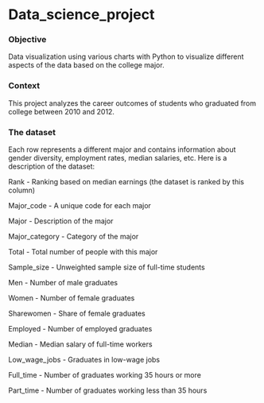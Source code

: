 # Data_science_project
### Objective
Data visualization using various charts with Python to visualize different aspects of the data based on the college major.
### Context 
This project analyzes the career outcomes of students who graduated from college between 2010 and 2012.

### The dataset

Each row represents a different major and contains information about gender diversity, employment rates, median salaries, etc. Here is a description of the dataset:

Rank - Ranking based on median earnings (the dataset is ranked by this column)

Major_code - A unique code for each major

Major - Description of the major

Major_category - Category of the major

Total - Total number of people with this major

Sample_size - Unweighted sample size of full-time students

Men - Number of male graduates

Women - Number of female graduates

Sharewomen - Share of female graduates

Employed - Number of employed graduates

Median - Median salary of full-time workers

Low_wage_jobs - Graduates in low-wage jobs

Full_time - Number of graduates working 35 hours or more

Part_time - Number of graduates working less than 35 hours



